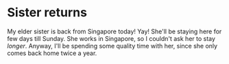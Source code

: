 Sister returns
===

My elder sister is back from Singapore today! Yay! She'll be staying here for few days till Sunday. She works in Singapore, so I couldn't ask her to stay *longer*. Anyway, I'll be spending some quality time with her, since she only comes back home twice a year.